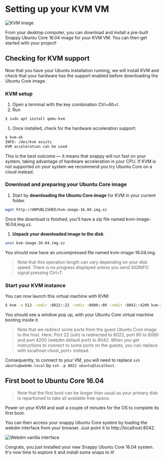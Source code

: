 # Setting up your KVM VM

![KVM image](https://raw.githubusercontent.com/ubuntu-core/snappy-dev-website/master/src/img/devices/kvm.png "KVM image")

From your desktop computer, you can download and install a pre-built Snappy Ubuntu Core 16.04 image for your KVM VM. You can then get started with your project!

## Checking for KVM support

Now that you have your Ubuntu installation running, we will install KVM and check that your hardware has the support
enabled before downloading the Ubuntu Core image.

### KVM setup

1. Open a terminal with the key combination Ctrl+Alt+t.
1. Run
```sh
$ sudo apt install qemu-kvm
```
1. Once installed, check for the hardware acceleration support:
```sh
$ kvm-ok
INFO: /dev/kvm exists
KVM acceleration can be used
```

This is the best outcome — it means that snappy will run fast on your system, taking advantage of hardware acceleration
in your CPU. If KVM is not supported on your system we recommend you try Ubuntu Core on a cloud instead.

### Download and preparing your Ubuntu Core image

1. Start by **downloading the Ubuntu Core image** for KVM in your current folder.
```sh
wget http://UNPUBLISHED/kvm-image-16.04.img.xz
```
Once the download is finished, you’ll have a zip file named kvm-image-16.04.img.xz.

1. **Unpack your downloaded image to the disk**.
```sh
unxz kvm-image-16.04.img.xz
```

You should now have an uncompressed file named kvm-image-16.04.img.

 > Note that this operation length can vary depending on your disk speed. There is no progress displayed unless you send SIGINFO signal pressing Ctrl+T.

### Start your KVM instance

You can now launch this virtual machine with KVM:
```sh
$ kvm -m 512 -redir :8022::22 -redir :8080::80 -redir :8042::4200 kvm-image-16.04.img
```

You should see a window pop up, with your Ubuntu Core virtual machine booting inside it.

 > Note that we redirect some ports from the guest Ubuntu Core image to the host. Here:
 > Port 22 (ssh) is redirected to 8022, port 80 to 8080 and port 4200 (webdm default port) to 8042.
 > When you get instructions to connect to some ports on the guests, you can replace with localhost:<host_port> instead.

Consequently, to connect to your VM, you will need to replace ```ssh ubuntu@webdm.local``` by
```ssh -p 8022 ubuntu@localhost```.

## First boot to Ubuntu Core 16.04

> Note that the first boot can be longer than usual as your primary disk is repartioned to take all available free space.

Power on your KVM and wait a couple of minutes for the OS to complete its first boot.

You can then access your snappy Ubuntu Core system by loading the webdm interface from your browser. Just point it to
http://localhost:8042.

![Webdm vanilla interface](https://raw.githubusercontent.com/ubuntu-core/snappy-dev-website/master/src/img/setup/webdm.png)



Congrats, you just installed your new Snappy Ubuntu Core 16.04 system. It's now time to explore it and
install some snaps to it!
